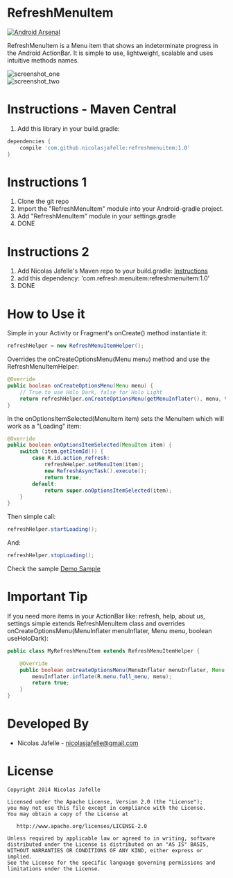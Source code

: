 RefreshMenuItem
===========

[![Android Arsenal](https://img.shields.io/badge/Android%20Arsenal-RefreshMenuItem-brightgreen.svg?style=flat)](https://android-arsenal.com/details/1/1277)

RefreshMenuItem is a Menu item that shows an indeterminate progress in the Android ActionBar. It is simple to use, lightweight, scalable and uses intuitive methods names.<br>

![screenshot_one](https://raw.githubusercontent.com/nicolasjafelle/RefreshMenuItem/master/screenshot_one.png)
<br>
![screenshot_two](https://raw.githubusercontent.com/nicolasjafelle/RefreshMenuItem/master/screenshot_two.png)

Instructions - Maven Central
============

1. Add this library in your build.gradle:
``` groovy
dependencies {
    compile 'com.github.nicolasjafelle:refreshmenuitem:1.0'
}
```

Instructions 1
============

1. Clone the git repo
2. Import the "RefreshMenuItem" module into your Android-gradle project.
3. Add "RefreshMenuItem" module in your settings.gradle
4. DONE

Instructions 2 
============

1. Add Nicolas Jafelle's Maven repo to your build.gradle: <a href="https://github.com/nicolasjafelle/maven-repo">Instructions</a>
2. add this dependency: 'com.refresh.menuitem:refreshmenuitem:1.0'
3. DONE


How to Use it
================

Simple in your Activity or Fragment's onCreate() method instantiate it:
``` java 
refreshHelper = new RefreshMenuItemHelper();
```

Overrides the onCreateOptionsMenu(Menu menu) method and use the RefreshMenuItemHelper:
``` java 
@Override
public boolean onCreateOptionsMenu(Menu menu) {
	// True to use Holo Dark, false for Holo Light
	return refreshHelper.onCreateOptionsMenu(getMenuInflater(), menu, true);
}
```

In the onOptionsItemSelected(MenuItem item) sets the MenuItem which will work as a "Loading" item:
``` java 
@Override
public boolean onOptionsItemSelected(MenuItem item) {
    switch (item.getItemId()) {
	    case R.id.action_refresh:
		    refreshHelper.setMenuItem(item);
		    new RefreshAsyncTask().execute();
		    return true;
	    default:
		    return super.onOptionsItemSelected(item);
    }
}
```

Then simple call:
``` java
refreshHelper.startLoading();
```

And:
``` java
refreshHelper.stopLoading();
```

Check the sample <a href="https://github.com/nicolasjafelle/RefreshMenuItem/tree/master/RefreshMenuItemProject/RefreshMenuItemSample">Demo Sample</a>

Important Tip
================

If you need more items in your ActionBar like: refresh, help, about us, settings simple extends RefreshMenuItem class and overrides onCreateOptionsMenu(MenuInflater menuInflater, Menu menu, boolean useHoloDark):
``` java
public class MyRefreshMenuItem extends RefreshMenuItemHelper {

	@Override
	public boolean onCreateOptionsMenu(MenuInflater menuInflater, Menu menu, boolean useHoloDark) {
		menuInflater.inflate(R.menu.full_menu, menu);
		return true;
	}
}
```


Developed By
================

* Nicolas Jafelle - <nicolasjafelle@gmail.com>


License
================

    Copyright 2014 Nicolas Jafelle

    Licensed under the Apache License, Version 2.0 (the "License");
    you may not use this file except in compliance with the License.
    You may obtain a copy of the License at

       http://www.apache.org/licenses/LICENSE-2.0

    Unless required by applicable law or agreed to in writing, software
    distributed under the License is distributed on an "AS IS" BASIS,
    WITHOUT WARRANTIES OR CONDITIONS OF ANY KIND, either express or implied.
    See the License for the specific language governing permissions and
    limitations under the License.
